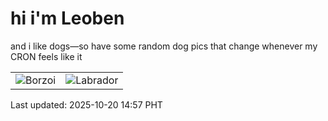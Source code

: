 # hi i'm Leoben

and i like dogs—so have some random dog pics that change whenever my CRON feels like it

|  |  |
|--------|----------|
| ![Borzoi](https://random-dog-vercel.vercel.app/api/random-borzoi?v=1760943445) | ![Labrador](https://random-dog-vercel.vercel.app/api/random-labrador?v=1760943445) |

Last updated: 2025-10-20 14:57 PHT
